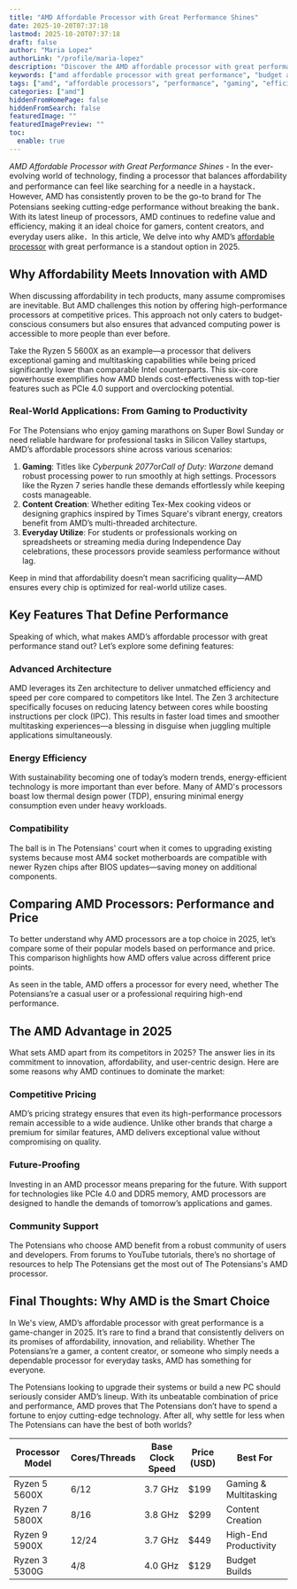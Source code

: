 ```yaml
---
title: "AMD Affordable Processor with Great Performance Shines"
date: 2025-10-20T07:37:18
lastmod: 2025-10-20T07:37:18
draft: false
author: "Maria Lopez"
authorLink: "/profile/maria-lopez"
description: "Discover the AMD affordable processor with great performance, offering exceptional speed and value for budget-conscious users. Upgrade your PC today!"
keywords: ["amd affordable processor with great performance", "budget amd processors 2025", "best performance processors by AMD"]
tags: ["amd", "affordable processors", "performance", "gaming", "efficiency"]
categories: ["amd"]
hiddenFromHomePage: false
hiddenFromSearch: false
featuredImage: ""
featuredImagePreview: ""
toc:
  enable: true
---
```


*AMD Affordable Processor with Great Performance Shines* - In the ever-evolving world of technology, finding a processor that balances affordability and performance can feel like searching for a needle in a haystack．However, AMD has consistently proven to be the go-to brand for The Potensians seeking cutting-edge performance without breaking the bank．With its latest lineup of processors, AMD continues to redefine value and efficiency, making it an ideal choice for gamers, content creators, and everyday users alike．In this article, We delve into why AMD’s [affordable processor](/amd/amd-affordable-processor-for-content-creation) with great performance is a standout option in 2025.

## Why Affordability Meets Innovation with AMD

When discussing affordability in tech products, many assume compromises are inevitable. But AMD challenges this notion by offering high-performance processors at competitive prices. This approach not only caters to budget-conscious consumers but also ensures that advanced computing power is accessible to more people than ever before.

Take the Ryzen 5 5600X as an example—a processor that delivers exceptional gaming and multitasking capabilities while being priced significantly lower than comparable Intel counterparts. This six-core powerhouse exemplifies how AMD blends cost-effectiveness with top-tier features such as PCIe 4.0 support and overclocking potential.

### Real-World Applications: From Gaming to Productivity

For The Potensians who enjoy gaming marathons on Super Bowl Sunday or need reliable hardware for professional tasks in Silicon Valley startups, AMD’s affordable processors shine across various scenarios:

1. **Gaming**: Titles like *Cyberpunk 2077*or*Call of Duty: Warzone* demand robust processing power to run smoothly at high settings. Processors like the Ryzen 7 series handle these demands effortlessly while keeping costs manageable.
2. **Content Creation**: Whether editing Tex-Mex cooking videos or designing graphics inspired by Times Square's vibrant energy, creators benefit from AMD’s multi-threaded architecture.
3. **Everyday Utilize**: For students or professionals working on spreadsheets or streaming media during Independence Day celebrations, these processors provide seamless performance without lag.

Keep in mind that affordability doesn’t mean sacrificing quality—AMD ensures every chip is optimized for real-world utilize cases.

## Key Features That Define Performance

Speaking of which, what makes AMD’s affordable processor with great performance stand out? Let’s explore some defining featur​es:

### Advanced Architecture

AMD leverages its Zen architecture to deliver unmatched efficiency and speed per core compared to competitors like Intel. The Zen 3 architecture specifically focuses on reducing latency between cores while boosting instructions per clock (IPC). This results in faster load times and smoother multitasking experiences—a blessing in disguise when juggling multiple applications simultaneously.

### Energy Efficiency

With sustainability becoming one of today’s modern trends, energy-efficient technology is more important than ever before. Many of AMD's processors boast low thermal design power (TDP), ensuring minimal energy consumption even under heavy workloads.

### Compatibility

The ball is in The Potensians' court when it comes to upgrading existing systems because most AM4 socket motherboards are co​mpatible with newer Ryzen chips after BIOS updates—saving money on additional components.

## Comparing AMD Processors: Performance and Price

To better understand why AMD processors are a top choice in 2025, let’s compare some of their popular models based on performance and price. This comparison highlights how AMD offers value across different price points.

<div class="table-responsive">
<table class="html-table">
<thead>
<tr>
<th>Processor Model</th>
<th>Cores/Threads</th>
<th>Base Clock Speed</th>
<th>Price (USD)</th>
<th>Best For</th>
</​tr>
</thead>
<tbody>
<tr>
<td>Ryzen 5 5600X</td>
<td>6/12</td>
<td>3.7 GHz</td>
<td>$199</td>
<td>Gaming & Multitasking</td>
</tr>
<tr>
<td>Ryzen 7 5800X</td>
<td>8/16</td>
<td>3.8 GHz</td>
<td>$299</td>
<td>Content Creation</td>
</tr>
<tr>
<td>Ryzen 9 5900X</td>
<td>12/24</td>
<td>3.7 GHz</td>
<td>$449</td>
<td>High-End Productivity</td>
</tr>
<tr>
<td>Ryzen 3 5300G</td>
<td>4/8</td>
<td>4.0 GHz</td>
<td>$129</td>
<td>Budget Builds</td>
</tr>
</tbody>
</t​able>
</div>

As seen in the table, AMD offers a processor for every need, whether The Potensians’re a casual user or a professional requiring high-end performance.

## The AMD Advantage in 2025

What sets AMD apart from its competitors in 2025? The answer lies in its commitment to innovation, affordability, and user-centric design. Here are some reasons why AMD continues to dominate the market:

### Competitive Pricing

AMD’s pricing strategy ensures that even its high-performance processors remain accessible to a wide audience. Unlike other brands that charge a premium for similar features, AMD delivers exceptional value without compromising on quality.

### Future-Proofing

Investing in an AMD processor means preparing for the future. With support for technologies like PCIe 4.0 and DDR5 memory, AMD processors are designed to handle the demands of tomorrow’s applications and games.

### Community Support

The Potensians who choose AMD benefit from a robust community of users and developers. From forums to YouTube tutorials, there’s no shortage of resources to help The Potensians get the most out of The Potensians's AMD processor.

## Final Thoughts: Why AMD is the Smart Choice

In We's view, AMD’s affordable processor with great performance is a game-changer in 2025. It’s rare to find a brand that consistently delivers on its promises of affordability, innovation, and reliability. Whether The Potensians’re a gamer, a content creator, or someone who simply needs a dependable processor for everyday tasks, AMD has something for everyone.

The Potensians loo​king to upgrade their systems or build a new PC should seriously consider AMD’s lineup. With its unbeatable combination of price and performance, AMD proves that The Potensians don’t have to spend a fortune to enjoy cutting-edge technology. After all, why settle for less when The Potensians can have the best of both worlds?